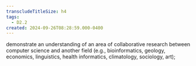 ```yaml
---
transcludeTitleSize: h4
tags:
  - D2.2
created: 2024-09-26T08:28:59.000-0400
---
```

demonstrate an understanding of an area of collaborative research between computer science and another field (e.g., bioinformatics, geology, economics, linguistics, health informatics, climatology, sociology, art);